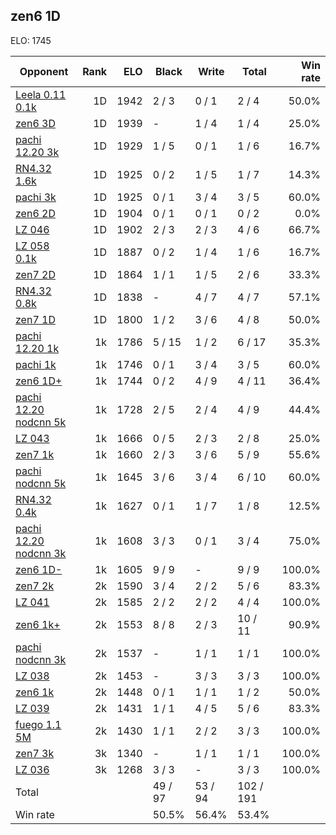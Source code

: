 ## zen6 1D ##

ELO: 1745

Opponent | Rank | ELO | Black | Write | Total | Win rate
---------|-----:|----:|-------|-------|-------|-------:
[Leela 0.11 0.1k](Leela%200.11%200.1k.md) | 1D | 1942 | 2 / 3 | 0 / 1 | 2 / 4 | 50.0%
[zen6 3D](zen6%203D.md) | 1D | 1939 | - | 1 / 4 | 1 / 4 | 25.0%
[pachi 12.20 3k](pachi%2012.20%203k.md) | 1D | 1929 | 1 / 5 | 0 / 1 | 1 / 6 | 16.7%
[RN4.32 1.6k](RN4.32%201.6k.md) | 1D | 1925 | 0 / 2 | 1 / 5 | 1 / 7 | 14.3%
[pachi 3k](pachi%203k.md) | 1D | 1925 | 0 / 1 | 3 / 4 | 3 / 5 | 60.0%
[zen6 2D](zen6%202D.md) | 1D | 1904 | 0 / 1 | 0 / 1 | 0 / 2 | 0.0%
[LZ 046](LZ%20046.md) | 1D | 1902 | 2 / 3 | 2 / 3 | 4 / 6 | 66.7%
[LZ 058 0.1k](LZ%20058%200.1k.md) | 1D | 1887 | 0 / 2 | 1 / 4 | 1 / 6 | 16.7%
[zen7 2D](zen7%202D.md) | 1D | 1864 | 1 / 1 | 1 / 5 | 2 / 6 | 33.3%
[RN4.32 0.8k](RN4.32%200.8k.md) | 1D | 1838 | - | 4 / 7 | 4 / 7 | 57.1%
[zen7 1D](zen7%201D.md) | 1D | 1800 | 1 / 2 | 3 / 6 | 4 / 8 | 50.0%
[pachi 12.20 1k](pachi%2012.20%201k.md) | 1k | 1786 | 5 / 15 | 1 / 2 | 6 / 17 | 35.3%
[pachi 1k](pachi%201k.md) | 1k | 1746 | 0 / 1 | 3 / 4 | 3 / 5 | 60.0%
[zen6 1D+](zen6%201D+.md) | 1k | 1744 | 0 / 2 | 4 / 9 | 4 / 11 | 36.4%
[pachi 12.20 nodcnn 5k](pachi%2012.20%20nodcnn%205k.md) | 1k | 1728 | 2 / 5 | 2 / 4 | 4 / 9 | 44.4%
[LZ 043](LZ%20043.md) | 1k | 1666 | 0 / 5 | 2 / 3 | 2 / 8 | 25.0%
[zen7 1k](zen7%201k.md) | 1k | 1660 | 2 / 3 | 3 / 6 | 5 / 9 | 55.6%
[pachi nodcnn 5k](pachi%20nodcnn%205k.md) | 1k | 1645 | 3 / 6 | 3 / 4 | 6 / 10 | 60.0%
[RN4.32 0.4k](RN4.32%200.4k.md) | 1k | 1627 | 0 / 1 | 1 / 7 | 1 / 8 | 12.5%
[pachi 12.20 nodcnn 3k](pachi%2012.20%20nodcnn%203k.md) | 1k | 1608 | 3 / 3 | 0 / 1 | 3 / 4 | 75.0%
[zen6 1D-](zen6%201D-.md) | 1k | 1605 | 9 / 9 | - | 9 / 9 | 100.0%
[zen7 2k](zen7%202k.md) | 2k | 1590 | 3 / 4 | 2 / 2 | 5 / 6 | 83.3%
[LZ 041](LZ%20041.md) | 2k | 1585 | 2 / 2 | 2 / 2 | 4 / 4 | 100.0%
[zen6 1k+](zen6%201k+.md) | 2k | 1553 | 8 / 8 | 2 / 3 | 10 / 11 | 90.9%
[pachi nodcnn 3k](pachi%20nodcnn%203k.md) | 2k | 1537 | - | 1 / 1 | 1 / 1 | 100.0%
[LZ 038](LZ%20038.md) | 2k | 1453 | - | 3 / 3 | 3 / 3 | 100.0%
[zen6 1k](zen6%201k.md) | 2k | 1448 | 0 / 1 | 1 / 1 | 1 / 2 | 50.0%
[LZ 039](LZ%20039.md) | 2k | 1431 | 1 / 1 | 4 / 5 | 5 / 6 | 83.3%
[fuego 1.1 5M](fuego%201.1%205M.md) | 2k | 1430 | 1 / 1 | 2 / 2 | 3 / 3 | 100.0%
[zen7 3k](zen7%203k.md) | 3k | 1340 | - | 1 / 1 | 1 / 1 | 100.0%
[LZ 036](LZ%20036.md) | 3k | 1268 | 3 / 3 | - | 3 / 3 | 100.0%
Total | | | 49 / 97 | 53 / 94 | 102 / 191 | 
Win rate| | | 50.5% | 56.4% | 53.4% | 

